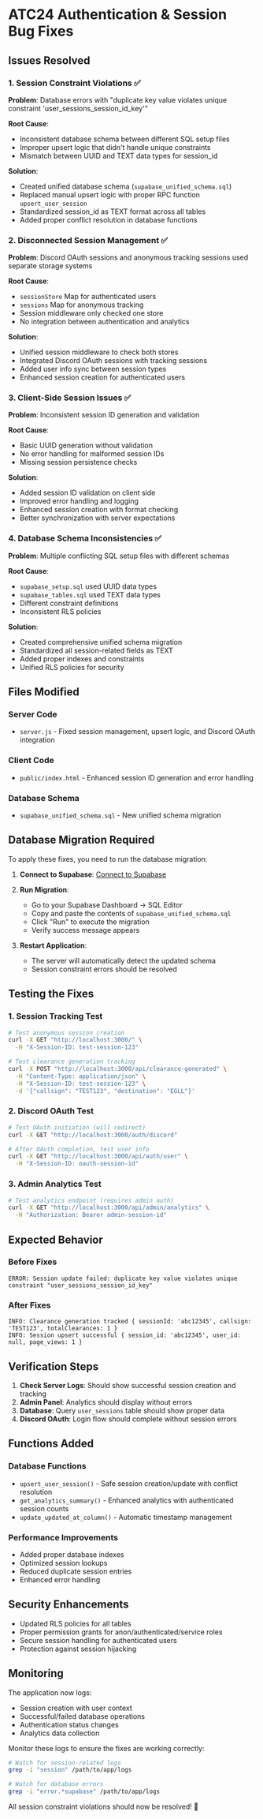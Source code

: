 # ATC24 Authentication & Session Bug Fixes

## Issues Resolved

### 1. Session Constraint Violations ✅
**Problem**: Database errors with "duplicate key value violates unique constraint 'user_sessions_session_id_key'"

**Root Cause**: 
- Inconsistent database schema between different SQL setup files
- Improper upsert logic that didn't handle unique constraints
- Mismatch between UUID and TEXT data types for session_id

**Solution**:
- Created unified database schema (`supabase_unified_schema.sql`)
- Replaced manual upsert logic with proper RPC function `upsert_user_session`
- Standardized session_id as TEXT format across all tables
- Added proper conflict resolution in database functions

### 2. Disconnected Session Management ✅
**Problem**: Discord OAuth sessions and anonymous tracking sessions used separate storage systems

**Root Cause**:
- `sessionStore` Map for authenticated users
- `sessions` Map for anonymous tracking
- Session middleware only checked one store
- No integration between authentication and analytics

**Solution**:
- Unified session middleware to check both stores
- Integrated Discord OAuth sessions with tracking sessions
- Added user info sync between session types
- Enhanced session creation for authenticated users

### 3. Client-Side Session Issues ✅
**Problem**: Inconsistent session ID generation and validation

**Root Cause**:
- Basic UUID generation without validation
- No error handling for malformed session IDs
- Missing session persistence checks

**Solution**:
- Added session ID validation on client side
- Improved error handling and logging
- Enhanced session creation with format checking
- Better synchronization with server expectations

### 4. Database Schema Inconsistencies ✅
**Problem**: Multiple conflicting SQL setup files with different schemas

**Root Cause**:
- `supabase_setup.sql` used UUID data types
- `supabase_tables.sql` used TEXT data types
- Different constraint definitions
- Inconsistent RLS policies

**Solution**:
- Created comprehensive unified schema migration
- Standardized all session-related fields as TEXT
- Added proper indexes and constraints
- Unified RLS policies for security

## Files Modified

### Server Code
- `server.js` - Fixed session management, upsert logic, and Discord OAuth integration

### Client Code  
- `public/index.html` - Enhanced session ID generation and error handling

### Database Schema
- `supabase_unified_schema.sql` - New unified schema migration

## Database Migration Required

To apply these fixes, you need to run the database migration:

1. **Connect to Supabase**: [Connect to Supabase](#open-mcp-popover)

2. **Run Migration**: 
   - Go to your Supabase Dashboard → SQL Editor
   - Copy and paste the contents of `supabase_unified_schema.sql`
   - Click "Run" to execute the migration
   - Verify success message appears

3. **Restart Application**:
   - The server will automatically detect the updated schema
   - Session constraint errors should be resolved

## Testing the Fixes

### 1. Session Tracking Test
```bash
# Test anonymous session creation
curl -X GET "http://localhost:3000/" \
  -H "X-Session-ID: test-session-123"

# Test clearance generation tracking
curl -X POST "http://localhost:3000/api/clearance-generated" \
  -H "Content-Type: application/json" \
  -H "X-Session-ID: test-session-123" \
  -d '{"callsign": "TEST123", "destination": "EGLL"}'
```

### 2. Discord OAuth Test
```bash
# Test OAuth initiation (will redirect)
curl -X GET "http://localhost:3000/auth/discord"

# After OAuth completion, test user info
curl -X GET "http://localhost:3000/api/auth/user" \
  -H "X-Session-ID: oauth-session-id"
```

### 3. Admin Analytics Test
```bash
# Test analytics endpoint (requires admin auth)
curl -X GET "http://localhost:3000/api/admin/analytics" \
  -H "Authorization: Bearer admin-session-id"
```

## Expected Behavior

### Before Fixes
```
ERROR: Session update failed: duplicate key value violates unique constraint "user_sessions_session_id_key"
```

### After Fixes
```
INFO: Clearance generation tracked { sessionId: 'abc12345', callsign: 'TEST123', totalClearances: 1 }
INFO: Session upsert successful { session_id: 'abc12345', user_id: null, page_views: 1 }
```

## Verification Steps

1. **Check Server Logs**: Should show successful session creation and tracking
2. **Admin Panel**: Analytics should display without errors
3. **Database**: Query `user_sessions` table should show proper data
4. **Discord OAuth**: Login flow should complete without session errors

## Functions Added

### Database Functions
- `upsert_user_session()` - Safe session creation/update with conflict resolution
- `get_analytics_summary()` - Enhanced analytics with authenticated session counts
- `update_updated_at_column()` - Automatic timestamp management

### Performance Improvements
- Added proper database indexes
- Optimized session lookups
- Reduced duplicate session entries
- Enhanced error handling

## Security Enhancements

- Updated RLS policies for all tables
- Proper permission grants for anon/authenticated/service roles
- Secure session handling for authenticated users
- Protection against session hijacking

## Monitoring

The application now logs:
- Session creation with user context
- Successful/failed database operations
- Authentication status changes
- Analytics data collection

Monitor these logs to ensure the fixes are working correctly:
```bash
# Watch for session-related logs
grep -i "session" /path/to/app/logs

# Watch for database errors  
grep -i "error.*supabase" /path/to/app/logs
```

All session constraint violations should now be resolved! 🎉
